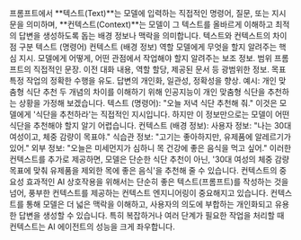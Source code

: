 프롬프트에서 **텍스트(Text)**는 모델에 입력하는 직접적인 명령어, 질문, 또는 지시문을 의미하며, **컨텍스트(Context)**는 모델이 그 텍스트를 올바르게 이해하고 최적의 답변을 생성하도록 돕는 배경 정보나 맥락을 의미합니다. 
텍스트와 컨텍스트의 차이점
구분 	텍스트 (명령어)	컨텍스트 (배경 정보)
역할	모델에게 무엇을 할지 알려주는 핵심 지시.	모델에게 어떻게, 어떤 관점에서 작업해야 할지 알려주는 보조 정보.
범위	프롬프트의 직접적인 문장.	이전 대화 내용, 역할 할당, 제공된 문서 등 광범위한 정보.
목표	특정 작업의 정확한 수행을 유도.	답변의 개인화, 일관성, 정확성을 향상.
예시: 개인 맞춤형 식단 추천
두 개념의 차이를 이해하기 위해 인공지능이 개인 맞춤형 식단을 추천하는 상황을 가정해 보겠습니다. 
텍스트 (명령어): "오늘 저녁 식단 추천해 줘."
이것은 모델에게 '식단을 추천하라'는 직접적인 지시입니다.
하지만 이 정보만으로는 모델이 어떤 식단을 추천해야 할지 알기 어렵습니다.
컨텍스트 (배경 정보):
사용자 정보: "나는 30대 여성이고, 체중 감량이 목표야."
식습관 정보: "고기는 좋아하지만, 유제품에 알레르기가 있어."
외부 정보: "오늘은 미세먼지가 심하니 목 건강에 좋은 음식을 먹고 싶어."
이러한 컨텍스트를 추가로 제공하면, 모델은 단순한 식단 추천이 아닌, '30대 여성의 체중 감량 목표에 맞춰 유제품을 제외한 목에 좋은 음식'을 추천해 줄 수 있습니다.
컨텍스트의 중요성
효과적인 AI 상호작용을 위해서는 단순히 좋은 텍스트(프롬프트)를 작성하는 것을 넘어, 풍부한 컨텍스트를 제공하는 컨텍스트 엔지니어링이 중요해지고 있습니다. 
컨텍스트를 통해 모델은 더 넓은 맥락을 이해하고, 사용자의 의도에 부합하는 개인화되고 유용한 답변을 생성할 수 있습니다.
특히 복잡하거나 여러 단계가 필요한 작업을 처리할 때 컨텍스트는 AI 에이전트의 성능을 크게 좌우합니다. 